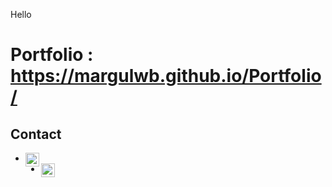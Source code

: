 Hello 

# Portfolio : https://margulwb.github.io/Portfolio/

## Contact
* [<img align="left" width="22px" src="https://cdn.jsdelivr.net/npm/simple-icons@3.13.0/icons/linkedin.svg">][linkedin]
* [<img align="left" width="22px" src="https://cdn.jsdelivr.net/npm/simple-icons@3.13.0/icons/gmail.svg">][mail]

[linkedin]: https://www.linkedin.com/in/maciej-gurgul-935904213/
[mail]: maciejgurgul01@gmail.com
